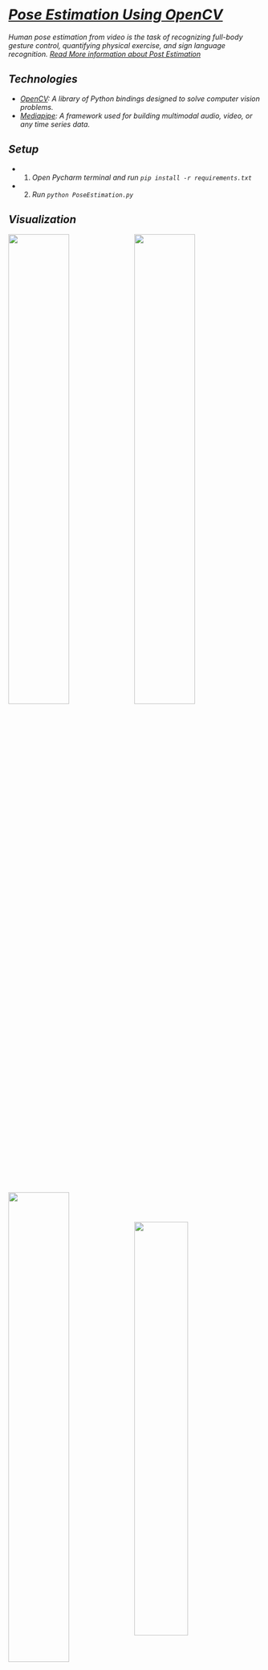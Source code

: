 
# ***[Pose Estimation Using OpenCV](#visualization)***

_Human pose estimation from video is the task of recognizing full-body gesture control, quantifying physical exercise, and sign language recognition. [Read More information about Post Estimation](https://www.analyticsvidhya.com/blog/2021/05/pose-estimation-using-opencv/)_


## ***Technologies***
- _[OpenCV](https://docs.opencv.org/3.4/index.html): A library of Python bindings designed to solve computer vision problems._
- _[Mediapipe](https://www.analyticsvidhya.com/blog/2021/05/pose-estimation-using-opencv/): A framework used for building multimodal audio, video, or any time series data._

## ***Setup*** 
- 1. _Open Pycharm terminal and run  `pip install -r requirements.txt`_

- 2. _Run `python PoseEstimation.py`_


## ***Visualization***

<a href="sample2.gif"><img src="gif/sample2.gif" width="49%" align="center"></a>
<a href="sample1.gif"><img src="gif/sample1.gif" width="49%" align="center"></a>
<a href="sample3.gif"><img src="gif/sample3.gif" width="49%" align="center"></a>
<a href="sample5.gif"><img src="gif/sample5.gif" width="46%" align="center"></a> 
